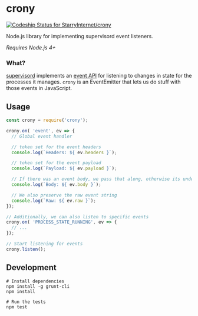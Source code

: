# crony

[ ![Codeship Status for StarryInternet/crony](https://app.codeship.com/projects/5c995790-6ba9-0134-8a4f-6efe74dd2a57/status?branch=master)](https://app.codeship.com/projects/177009)

Node.js library for implementing supervisord event listeners.

*Requires Node.js 4+*

### What?

[supervisord](http://supervisord.org/) implements an [event API](http://supervisord.org/events.html#event-listeners-and-event-notifications)
for listening to changes in state for the processes it manages. `crony` is an
EventEmitter that lets us do stuff with those events in JavaScript.

## Usage

```js
const crony = require('crony');

crony.on( 'event', ev => {
  // Global event handler

  // token set for the event headers
  console.log(`Headers: ${ ev.headers }`);

  // token set for the event payload
  console.log(`Payload: ${ ev.payload }`);

  // If there was an event body, we pass that along, otherwise its undefined
  console.log(`Body: ${ ev.body }`);

  // We also preserve the raw event string
  console.log(`Raw: ${ ev.raw }`);
});

// Additionally, we can also listen to specific events
crony.on( 'PROCESS_STATE_RUNNING', ev => {
  // ...
});

// Start listening for events
crony.listen();
```

## Development
```
# Install dependencies
npm install -g grunt-cli
npm install

# Run the tests
npm test
```
